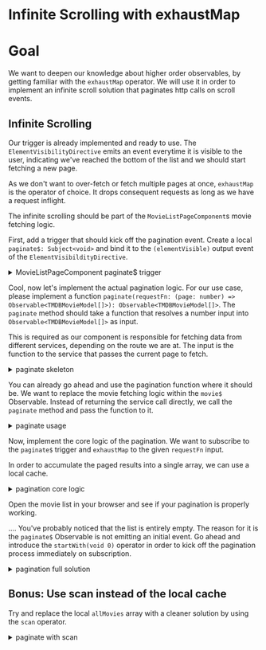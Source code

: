 # Infinite Scrolling with exhaustMap

# Goal

We want to deepen our knowledge about higher order observables, by getting familiar with the `exhaustMap` operator.
We will use it in order to implement an infinite scroll solution that paginates http calls on scroll events.

## Infinite Scrolling

Our trigger is already implemented and ready to use. The `ElementVisibilityDirective` emits an event everytime it
is visible to the user, indicating we've reached the bottom of the list and we should start fetching a new page.

As we don't want to over-fetch or fetch multiple pages at once, `exhaustMap` is the operator of choice. It drops
consequent requests as long as we have a request inflight.

The infinite scrolling should be part of the `MovieListPageComponent`s movie fetching logic.

First, add a trigger that should kick off the pagination event. Create a local `paginate$: Subject<void>` and bind it
to the `(elementVisible)` output event of the `ElementVisibildityDirective`.

<details>
  <summary>MovieListPageComponent paginate$ trigger</summary>

```ts

// movie-list-page.component.ts

readonly paginate$ = new Subject<void>();

```

```html

<!-- movie-list-page.component.html -->

<movie-list
  *ngIf="movies && movies.length > 0; else: elseTmpl"
  [movies]="movies">
</movie-list>

<!-- use (elementVisible) here -->
<div (elementVisible)="paginate$.next()"></div>

```

</details>

Cool, now let's implement the actual pagination logic.
For our use case, please implement a function `paginate(requestFn: (page: number) => Observable<TMDBMovieModel[]>): Observable<TMDBMovieModel[]>`.
The `paginate` method should take a function that resolves a number input into `Observable<TMDBMovieModel[]>` as input.

This is required as our component is responsible for fetching data from different services, depending on the route we are at. The input
is the function to the service that passes the current page to fetch.


<details>
  <summary>paginate skeleton</summary>

```ts

// movie-list-page.component.ts


private paginate(
  requestFn: (page: number) => Observable<TMDBMovieModel[]>
): Observable<TMDBMovieModel[]> {
  /* implementation happens here */
}

```

</details>

You can already go ahead and use the pagination function where it should be. We want to replace the movie fetching
logic within the `movie$` Observable. Instead of returning the service call directly, we call the `paginate`
method and pass the function to it.

<details>
  <summary>paginate usage</summary>

```ts

// movie-list-page.component.ts


movies$ = this.activatedRoute.params.pipe(
    switchMap(params => {
      if (params['category']) {
        /* add paginate here 👇 */
        return this.paginate((page) =>
          this.movieService.getMovieList(params['category'], page)
        );
      } else {
        /* add paginate here 👇 */
        return this.paginate((page) =>
          this.movieService.getMoviesByGenre(params['id'], page)
        );
      }
    }
  )
);

```

</details>


Now, implement the core logic of the pagination. We want to subscribe to the `paginate$` trigger and `exhaustMap` to the
given `requestFn` input.

In order to accumulate the paged results into a single array, we can use a local cache.

<details>
  <summary>pagination core logic</summary>

```ts

// movie-list-page.component.ts

private paginate(
  requestFn: (page: number) => Observable<TMDBMovieModel[]>
): Observable<TMDBMovieModel[]> {
  // local array to store all movies
  let allMovies: TMDBMovieModel[] = [];
  return this.paginate$.pipe(
    exhaustMap((v, i) =>
      // call requestFn with the page parameter, use the index from `exhaustMap`
      // as the index is not 0 based
      requestFn(i + 1).pipe(
        map((movies) => [...allMovies, ...movies])
      )
    ),
    tap(movies => allMovies = movies)
  );
}

```

</details>

Open the movie list in your browser and see if your pagination is properly working.

.... You've probably noticed that the list is entirely empty. The reason for it is the `paginate$` Observable
is not emitting an initial event. Go ahead and introduce the `startWith(void 0)` operator in order to kick off
the pagination process immediately on subscription.


<details>
  <summary>pagination full solution</summary>

```ts

// movie-list-page.component.ts

private paginate(
  requestFn: (page: number) => Observable<TMDBMovieModel[]>
): Observable<TMDBMovieModel[]> {
  // local array to store all movies
  let allMovies: TMDBMovieModel[] = [];
  return this.paginate$.pipe(
    startWith(void 0),
    exhaustMap((v, i) =>
      // call requestFn with the page parameter, use the index from `exhaustMap`
      // as the index is not 0 based
      requestFn(i + 1).pipe(
        map((movies) => [...allMovies, ...movies])
      )
    ),
    tap(movies => allMovies = movies)
  );
}

```

</details>

## Bonus: Use scan instead of the local cache

Try and replace the local `allMovies` array with a cleaner solution by using the `scan` operator.

<details>
  <summary>paginate with scan</summary>

```ts

// movie-list-page.component.ts

private paginate(
  requestFn: (page: number) => Observable<TMDBMovieModel[]>
): Observable<TMDBMovieModel[]> {
  return this.paginate$.pipe(
    startWith(void 0),
    exhaustMap((v, i) => requestFn(i + 1)),
    scan((allMovies, movies) => ([
      ...allMovies,
      ...movies
    ]), [] as TMDBMovieModel[])
  );
}

```

</details>
